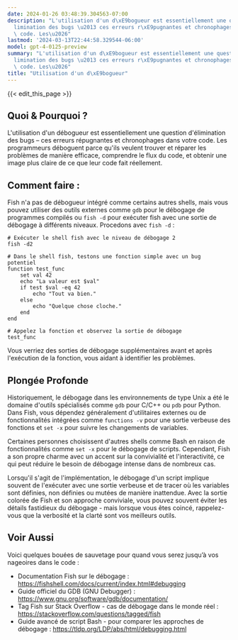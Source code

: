 ```yaml
---
date: 2024-01-26 03:48:39.304563-07:00
description: "L'utilisation d'un d\xE9bogueur est essentiellement une question d'\xE9\
  limination des bugs \u2013 ces erreurs r\xE9pugnantes et chronophages dans votre\
  \ code. Les\u2026"
lastmod: '2024-03-13T22:44:58.329544-06:00'
model: gpt-4-0125-preview
summary: "L'utilisation d'un d\xE9bogueur est essentiellement une question d'\xE9\
  limination des bugs \u2013 ces erreurs r\xE9pugnantes et chronophages dans votre\
  \ code. Les\u2026"
title: "Utilisation d'un d\xE9bogueur"
---
```


{{< edit_this_page >}}

## Quoi & Pourquoi ?
L'utilisation d'un débogueur est essentiellement une question d'élimination des bugs – ces erreurs répugnantes et chronophages dans votre code. Les programmeurs déboguent parce qu'ils veulent trouver et réparer les problèmes de manière efficace, comprendre le flux du code, et obtenir une image plus claire de ce que leur code fait réellement.

## Comment faire :
Fish n'a pas de débogueur intégré comme certains autres shells, mais vous pouvez utiliser des outils externes comme `gdb` pour le débogage de programmes compilés ou `fish -d` pour exécuter fish avec une sortie de débogage à différents niveaux. Procedons avec `fish -d` :

```fish
# Exécuter le shell fish avec le niveau de débogage 2
fish -d2

# Dans le shell fish, testons une fonction simple avec un bug potentiel
function test_func
    set val 42
    echo "La valeur est $val"
    if test $val -eq 42
        echo "Tout va bien."
    else
        echo "Quelque chose cloche."
    end
end

# Appelez la fonction et observez la sortie de débogage
test_func
```

Vous verriez des sorties de débogage supplémentaires avant et après l'exécution de la fonction, vous aidant à identifier les problèmes.

## Plongée Profonde
Historiquement, le débogage dans les environnements de type Unix a été le domaine d'outils spécialisés comme `gdb` pour C/C++ ou `pdb` pour Python. Dans Fish, vous dépendez généralement d'utilitaires externes ou de fonctionnalités intégrées comme `functions -v` pour une sortie verbeuse des fonctions et `set -x` pour suivre les changements de variables.

Certaines personnes choisissent d'autres shells comme Bash en raison de fonctionnalités comme `set -x` pour le débogage de scripts. Cependant, Fish a son propre charme avec un accent sur la convivialité et l'interactivité, ce qui peut réduire le besoin de débogage intense dans de nombreux cas.

Lorsqu'il s'agit de l'implémentation, le débogage d'un script implique souvent de l'exécuter avec une sortie verbeuse et de tracer où les variables sont définies, non définies ou mutées de manière inattendue. Avec la sortie colorée de Fish et son approche conviviale, vous pouvez souvent éviter les détails fastidieux du débogage - mais lorsque vous êtes coincé, rappelez-vous que la verbosité et la clarté sont vos meilleurs outils.

## Voir Aussi
Voici quelques bouées de sauvetage pour quand vous serez jusqu’à vos nageoires dans le code :

- Documentation Fish sur le débogage : https://fishshell.com/docs/current/index.html#debugging
- Guide officiel du GDB (GNU Debugger) : https://www.gnu.org/software/gdb/documentation/
- Tag Fish sur Stack Overflow - cas de débogage dans le monde réel : https://stackoverflow.com/questions/tagged/fish
- Guide avancé de script Bash - pour comparer les approches de débogage : https://tldp.org/LDP/abs/html/debugging.html
